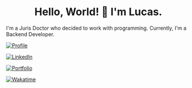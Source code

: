<div align="center">
  <h1>Hello, World! 👋 I'm Lucas. </h1>
</div>

I'm a Juris Doctor who decided to work with programming. 
Currently, I'm a Backend Developer.

<div>
  
  [![Profile](https://komarev.com/ghpvc/?username=lcslitx&message=Visits&color=955bfb)](https://github.com/lcslitx)
   
  [![LinkedIn](https://img.shields.io/static/v1?logo=linkedin&label=Linkedin&message=Lucas+Lima&color=blue)](https://www.linkedin.com/in/lucas-lima-teixeira/)
  
  [![Portfolio](https://img.shields.io/static/v1?logo=hackerrank&label=HackerRank&message=Lucassauro&color=1ba94c&style=flat)](https://www.hackerrank.com/lucassauro)
  
  [![Wakatime](https://Wakatime.com/badge/user/c9ea92f1-9424-4e76-9310-0d296f97b568.svg)](https://Wakatime.com/@lcslitx)

</div>
